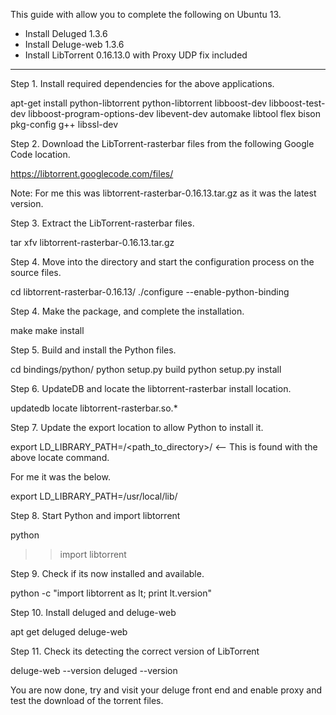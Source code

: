 This guide with allow you to complete the following on Ubuntu 13.

- Install Deluged 1.3.6
- Install Deluge-web 1.3.6
- Install LibTorrent 0.16.13.0 with Proxy UDP fix included

----------------------------------------------------------------------

Step 1. Install required dependencies for the above applications.


apt-get install python-libtorrent python-libtorrent libboost-dev libboost-test-dev libboost-program-options-dev libevent-dev automake libtool flex bison pkg-config g++ libssl-dev

Step 2. Download the LibTorrent-rasterbar files from the following Google Code location.

https://libtorrent.googlecode.com/files/

Note: For me this was libtorrent-rasterbar-0.16.13.tar.gz as it was the latest version.

Step 3. Extract the LibTorrent-rasterbar files.

tar xfv libtorrent-rasterbar-0.16.13.tar.gz

Step 4. Move into the directory and start the configuration process on the source files.

cd libtorrent-rasterbar-0.16.13/
./configure --enable-python-binding

Step 4. Make the package, and complete the installation.

make
make install

Step 5. Build and install the Python files.

cd bindings/python/
python setup.py build
python setup.py install

Step 6. UpdateDB and locate the libtorrent-rasterbar install location.

updatedb
locate libtorrent-rasterbar.so.*

Step 7. Update the export location to allow Python to install it.

export LD_LIBRARY_PATH=/<path_to_directory>/ <-- This is found with the above locate command.

For me it was the below.

export LD_LIBRARY_PATH=/usr/local/lib/

Step 8. Start Python and import libtorrent

python
>> import libtorrent

Step 9. Check if its now installed and available.

python -c "import libtorrent as lt; print lt.version"

Step 10. Install deluged and deluge-web

apt get deluged deluge-web

Step 11. Check its detecting the correct version of LibTorrent

deluge-web --version
deluged --version

You are now done, try and visit your deluge front end and enable proxy and test the download of the torrent files.
